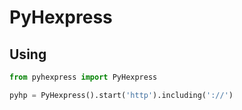 # PyHexpress

## Using

```python
from pyhexpress import PyHexpress

pyhp = PyHexpress().start('http').including('://')
```
